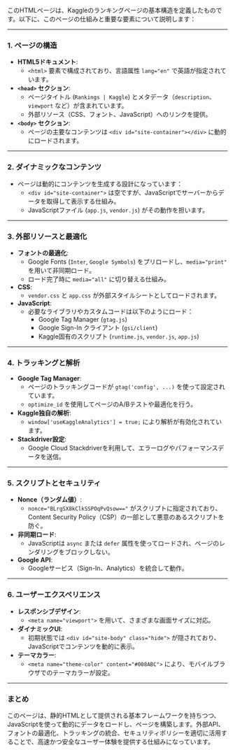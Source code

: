 このHTMLページは、Kaggleのランキングページの基本構造を定義したものです。以下に、このページの仕組みと重要な要素について説明します：

---

### **1. ページの構造**
- **HTML5ドキュメント**:
  - `<html>` 要素で構成されており、言語属性 `lang="en"` で英語が指定されています。
- **`<head>` セクション**:
  - ページタイトル (`Rankings | Kaggle`) とメタデータ（`description`、`viewport` など）が含まれています。
  - 外部リソース（CSS、フォント、JavaScript）へのリンクを提供。
- **`<body>` セクション**:
  - ページの主要なコンテンツは `<div id="site-container"></div>` に動的にロードされます。

---

### **2. ダイナミックなコンテンツ**
- ページは動的にコンテンツを生成する設計になっています：
  - `<div id="site-container">` は空ですが、JavaScriptでサーバーからデータを取得して表示する仕組み。
  - JavaScriptファイル (`app.js`, `vendor.js`) がその動作を担います。

---

### **3. 外部リソースと最適化**
- **フォントの最適化**:
  - Google Fonts (`Inter`, `Google Symbols`) をプリロードし、`media="print"` を用いて非同期ロード。
  - ロード完了時に `media="all"` に切り替える仕組み。
- **CSS**:
  - `vendor.css` と `app.css` が外部スタイルシートとしてロードされます。
- **JavaScript**:
  - 必要なライブラリやカスタムコードは以下のようにロード：
    - Google Tag Manager (`gtag.js`)
    - Google Sign-In クライアント (`gsi/client`)
    - Kaggle固有のスクリプト (`runtime.js`, `vendor.js`, `app.js`)

---

### **4. トラッキングと解析**
- **Google Tag Manager**:
  - ページのトラッキングコードが `gtag('config', ...)` を使って設定されています。
  - `optimize_id` を使用してページのA/Bテストや最適化を行う。
- **Kaggle独自の解析**:
  - `window['useKaggleAnalytics'] = true;` により解析が有効化されています。
- **Stackdriver設定**:
  - Google Cloud Stackdriverを利用して、エラーログやパフォーマンスデータを送信。

---

### **5. スクリプトとセキュリティ**
- **Nonce（ランダム値）**:
  - `nonce="BLrgSX8kClkSSPOqPvQsow=="` がスクリプトに指定されており、Content Security Policy（CSP）の一部として悪意のあるスクリプトを防ぐ。
- **非同期ロード**:
  - JavaScriptは `async` または `defer` 属性を使ってロードされ、ページのレンダリングをブロックしない。
- **Google API**:
  - Googleサービス（Sign-In、Analytics）を統合して動作。

---

### **6. ユーザーエクスペリエンス**
- **レスポンシブデザイン**:
  - `<meta name="viewport">` を用いて、さまざまな画面サイズに対応。
- **ダイナミックUI**:
  - 初期状態では `<div id="site-body" class="hide">` が隠されており、JavaScriptでコンテンツを動的に表示。
- **テーマカラー**:
  - `<meta name="theme-color" content="#008ABC">` により、モバイルブラウザでのテーマカラーが設定。

---

### **まとめ**
このページは、静的HTMLとして提供される基本フレームワークを持ちつつ、JavaScriptを使って動的にデータをロードし、ページを構築します。外部API、フォントの最適化、トラッキングの統合、セキュリティポリシーを適切に活用することで、高速かつ安全なユーザー体験を提供する仕組みになっています。
